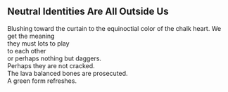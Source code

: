Neutral Identities Are All Outside Us
-------------------------------------
Blushing toward the curtain to the equinoctial color of the chalk heart. We get the meaning  
they must lots to play  
to each other  
or perhaps nothing but daggers.  
Perhaps they are not cracked.  
The lava balanced bones are prosecuted.  
A green form refreshes.  
